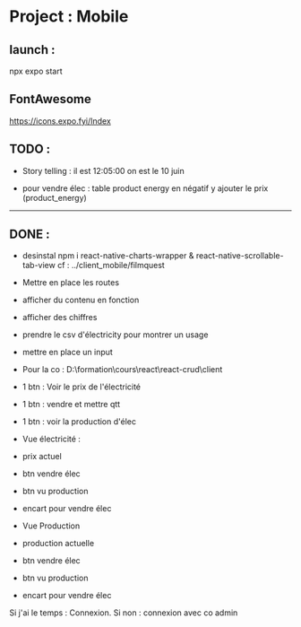 # Project : Mobile

## launch :

npx expo start

## FontAwesome

https://icons.expo.fyi/Index

## TODO :

- Story telling : il est 12:05:00 on est le 10 juin

- pour vendre élec :
  table product energy en négatif
  y ajouter le prix (product_energy)

---

## DONE :

- desinstal npm i react-native-charts-wrapper & react-native-scrollable-tab-view
  cf : ../client_mobile/filmquest

- Mettre en place les routes
- afficher du contenu en fonction
- afficher des chiffres
- prendre le csv d'électricity pour montrer un usage
- mettre en place un input
- Pour la co :
  D:\formation\cours\react\react-crud\client

- 1 btn : Voir le prix de l'électricité
- 1 btn : vendre et mettre qtt
- 1 btn : voir la production d'élec

- Vue électricité :
- prix actuel
- btn vendre élec
- btn vu production
- encart pour vendre élec

- Vue Production
- production actuelle
- btn vendre élec
- btn vu production
- encart pour vendre élec

Si j'ai le temps :
Connexion.
Si non : connexion avec co admin
